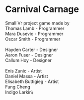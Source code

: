 # Carnival Carnage
Small Vr project game made by\
Thomas Lamb - Programmer\
Mara Dusevic - Programmer\
Oscar Smith - Programmer\
\
Hayden Carter - Designer\
Aaron Fuser - Designer\
Callum Hoy - Designer\
\
Enis Zunic - Artist\
Daniel Massa - Artist\
Elisabeth Buttigieg - Artist\
Fung Cheng\
Indigo Larkin\
